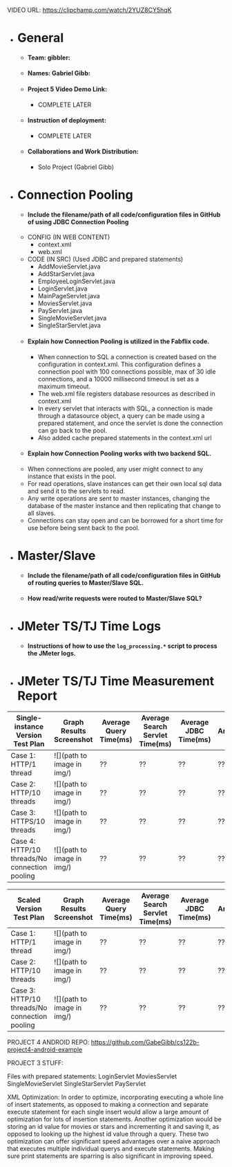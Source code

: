 VIDEO URL:
https://clipchamp.com/watch/2YUZ8CY5hqK

- # General
    - #### Team: gibbler:

    - #### Names: Gabriel Gibb:

    - #### Project 5 Video Demo Link:
      - COMPLETE LATER

    - #### Instruction of deployment:
      - COMPLETE LATER

    - #### Collaborations and Work Distribution:
      - Solo Project (Gabriel Gibb)
    

- # Connection Pooling
    - #### Include the filename/path of all code/configuration files in GitHub of using JDBC Connection Pooling
    - CONFIG (IN WEB CONTENT)
      - context.xml
      - web.xml
    - CODE (IN SRC) (Used JDBC and prepared statements)
      - AddMovieServlet.java
      - AddStarServlet.java
      - EmployeeLoginServlet.java
      - LoginServlet.java
      - MainPageServlet.java
      - MoviesServlet.java
      - PayServlet.java
      - SingleMovieServlet.java
      - SingleStarServlet.java
    - #### Explain how Connection Pooling is utilized in the Fabflix code.
      - When connection to SQL a connection is created based on the configuration in context.xml. 
      This configuration defines a connection pool with 100 connections possible, max of 30 idle connections, and a 10000 
      millisecond timeout is set as a maximum timeout.
      - The web.xml file registers database resources as described in context.xml
      - In every servlet that interacts with SQL, a connection is made through a datasource object, a query can be made using a 
      prepared statement, and once the servlet is done the connection can go back to the pool.
      - Also added cache prepared statements in the context.xml url
    - #### Explain how Connection Pooling works with two backend SQL.
    - When connections are pooled, any user might connect to any instance that exists in the pool.
    - For read operations, slave instances can get their own local sql data and send it to the servlets to read.
    - Any write operations are sent to master instances, changing the database of the master instance and then replicating that change
    to all slaves.
    - Connections can stay open and can be borrowed for a short time for use before being sent back to the pool.
    

- # Master/Slave
    - #### Include the filename/path of all code/configuration files in GitHub of routing queries to Master/Slave SQL.
    
    - #### How read/write requests were routed to Master/Slave SQL?
    

- # JMeter TS/TJ Time Logs
    - #### Instructions of how to use the `log_processing.*` script to process the JMeter logs.


- # JMeter TS/TJ Time Measurement Report

| **Single-instance Version Test Plan**          | **Graph Results Screenshot** | **Average Query Time(ms)** | **Average Search Servlet Time(ms)** | **Average JDBC Time(ms)** | **Analysis** |
|------------------------------------------------|------------------------------|----------------------------|-------------------------------------|---------------------------|--------------|
| Case 1: HTTP/1 thread                          | ![](path to image in img/)   | ??                         | ??                                  | ??                        | ??           |
| Case 2: HTTP/10 threads                        | ![](path to image in img/)   | ??                         | ??                                  | ??                        | ??           |
| Case 3: HTTPS/10 threads                       | ![](path to image in img/)   | ??                         | ??                                  | ??                        | ??           |
| Case 4: HTTP/10 threads/No connection pooling  | ![](path to image in img/)   | ??                         | ??                                  | ??                        | ??           |

| **Scaled Version Test Plan**                   | **Graph Results Screenshot** | **Average Query Time(ms)** | **Average Search Servlet Time(ms)** | **Average JDBC Time(ms)** | **Analysis** |
|------------------------------------------------|------------------------------|----------------------------|-------------------------------------|---------------------------|--------------|
| Case 1: HTTP/1 thread                          | ![](path to image in img/)   | ??                         | ??                                  | ??                        | ??           |
| Case 2: HTTP/10 threads                        | ![](path to image in img/)   | ??                         | ??                                  | ??                        | ??           |
| Case 3: HTTP/10 threads/No connection pooling  | ![](path to image in img/)   | ??                         | ??                                  | ??                        | ??           |



PROJECT 4 ANDROID REPO:
https://github.com/GabeGibb/cs122b-project4-android-example


PROJECT 3 STUFF:

Files with prepared statements:
LoginServlet
MoviesServlet
SingleMovieServlet 
SingleStarServlet 
PayServlet


XML Optimization:
In order to optimize, incorporating executing a whole line of insert statements, as opposed to making a connection and separate execute statement
for each single insert would allow a large amount of optimization for lots of insertion statements.
Another optimization would be storing an id value for movies or stars and incrementing it and saving it, as opposed to looking up the highest
id value through a query.
These two optimization can offer significant speed advantages over a naive approach that executes multiple individual querys and execute statements.
Making sure print statements are sparring is also significant in improving speed.
